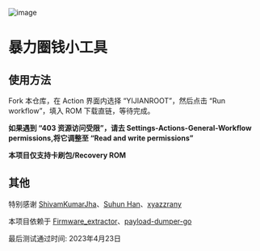 ![image](./info.png)

# 暴力圈钱小工具

## 使用方法

Fork 本仓库，在 Action 界面内选择 “YIJIANROOT”，然后点击 “Run workflow”，填入 ROM 下载直链，等待完成。

**如果遇到 “403 资源访问受限”，请去 Settings-Actions-General-Workflow permissions,将它调整至 “Read and write permissions”**

**本项目仅支持卡刷包/Recovery ROM**

## 其他

特别感谢 [ShivamKumarJha](https://github.com/ShivamKumarJha)、[Suhun Han](https://github.com/ssut)、[xyazzrany](https://github.com/xyazzrany)

本项目依赖于 [Firmware_extractor](https://github.com/ShivamKumarJha/Firmware_extractora)、[payload-dumper-go](https://github.com/ssut/payload-dumper-go)

最后测试通过时间: 2023年4月23日
